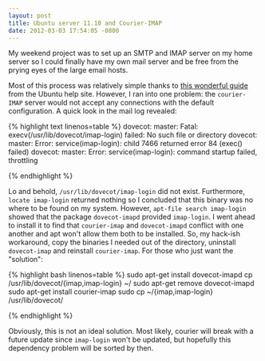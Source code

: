 ```yaml
---
layout: post
title: Ubuntu server 11.10 and Courier-IMAP
date: 2012-03-03 17:54:05 -0800
---
```


My weekend project was to set up an SMTP and IMAP server on my home server so I could finally have my own mail server and be free from the prying eyes of the large email hosts.

Most of this process was relatively simple thanks to <a href="https://help.ubuntu.com/community/PostfixBasicSetupHowto">this wonderful guide</a> from the Ubuntu help site. However, I ran into one problem: the <code>courier-IMAP</code> server would not accept any connections with the default configuration. A quick look in the mail log revealed:

{% highlight text linenos=table %}
dovecot: master: Fatal: execv(/usr/lib/dovecot/imap-login) failed: No such file or directory
dovecot: master: Error: service(imap-login): child 7466 returned error 84 (exec() failed)
dovecot: master: Error: service(imap-login): command startup failed, throttling

{% endhighlight %}


Lo and behold, <code>/usr/lib/dovecot/imap-login</code> did not exist. Furthermore, <code>locate imap-login</code> returned nothing so I concluded that this binary was no where to be found on my system. However, <code>apt-file search imap-login</code> showed that the package <code>dovecot-imapd</code> provided <code>imap-login</code>. I went ahead to install it to find that <code>courier-imap</code> and <code>dovecot-imapd</code> conflict with one another and apt won't allow them both to be installed. So, my hack-ish workaround, copy the binaries I needed out of the directory, uninstall <code>dovecot-imap</code> and reinstall <code>courier-imap</code>. For those who just want the "solution":


{% highlight bash linenos=table %}
sudo apt-get install dovecot-imapd
cp /usr/lib/dovecot/{imap,imap-login} ~/
sudo apt-get remove dovecot-imapd
sudo apt-get install courier-imap
sudo cp ~/{imap,imap-login} /usr/lib/dovecot/

{% endhighlight %}


Obviously, this is not an ideal solution. Most likely, courier will break with a future update since <code>imap-login</code> won't be updated, but hopefully this dependency problem will be sorted by then.
